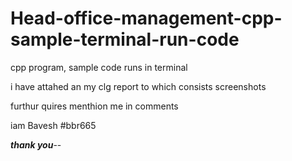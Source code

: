 # Head-office-management-cpp-sample-terminal-run-code

cpp program, sample code runs in terminal

i have attahed an my clg report to which consists screenshots


furthur quires menthion me in comments 

iam Bavesh #bbr665

_________thank you_________--
